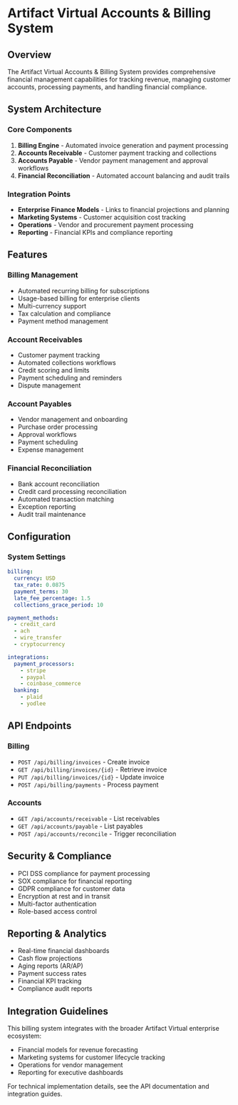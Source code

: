 # Artifact Virtual Accounts & Billing System

## Overview

The Artifact Virtual Accounts & Billing System provides comprehensive financial management capabilities for tracking revenue, managing customer accounts, processing payments, and handling financial compliance.

## System Architecture

### Core Components

1. **Billing Engine** - Automated invoice generation and payment processing
2. **Accounts Receivable** - Customer payment tracking and collections
3. **Accounts Payable** - Vendor payment management and approval workflows
4. **Financial Reconciliation** - Automated account balancing and audit trails

### Integration Points

- **Enterprise Finance Models** - Links to financial projections and planning
- **Marketing Systems** - Customer acquisition cost tracking
- **Operations** - Vendor and procurement payment processing
- **Reporting** - Financial KPIs and compliance reporting

## Features

### Billing Management
- Automated recurring billing for subscriptions
- Usage-based billing for enterprise clients
- Multi-currency support
- Tax calculation and compliance
- Payment method management

### Account Receivables
- Customer payment tracking
- Automated collections workflows
- Credit scoring and limits
- Payment scheduling and reminders
- Dispute management

### Account Payables
- Vendor management and onboarding
- Purchase order processing
- Approval workflows
- Payment scheduling
- Expense management

### Financial Reconciliation
- Bank account reconciliation
- Credit card processing reconciliation
- Automated transaction matching
- Exception reporting
- Audit trail maintenance

## Configuration

### System Settings
```yaml
billing:
  currency: USD
  tax_rate: 0.0875
  payment_terms: 30
  late_fee_percentage: 1.5
  collections_grace_period: 10

payment_methods:
  - credit_card
  - ach
  - wire_transfer
  - cryptocurrency

integrations:
  payment_processors:
    - stripe
    - paypal
    - coinbase_commerce
  banking:
    - plaid
    - yodlee
```

## API Endpoints

### Billing
- `POST /api/billing/invoices` - Create invoice
- `GET /api/billing/invoices/{id}` - Retrieve invoice
- `PUT /api/billing/invoices/{id}` - Update invoice
- `POST /api/billing/payments` - Process payment

### Accounts
- `GET /api/accounts/receivable` - List receivables
- `GET /api/accounts/payable` - List payables
- `POST /api/accounts/reconcile` - Trigger reconciliation

## Security & Compliance

- PCI DSS compliance for payment processing
- SOX compliance for financial reporting
- GDPR compliance for customer data
- Encryption at rest and in transit
- Multi-factor authentication
- Role-based access control

## Reporting & Analytics

- Real-time financial dashboards
- Cash flow projections
- Aging reports (AR/AP)
- Payment success rates
- Financial KPI tracking
- Compliance audit reports

## Integration Guidelines

This billing system integrates with the broader Artifact Virtual enterprise ecosystem:
- Financial models for revenue forecasting
- Marketing systems for customer lifecycle tracking
- Operations for vendor management
- Reporting for executive dashboards

For technical implementation details, see the API documentation and integration guides.
